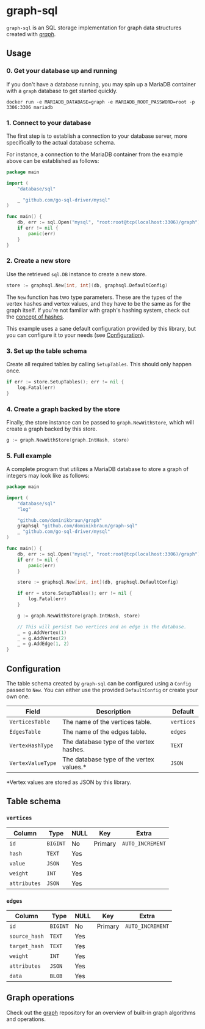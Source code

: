# graph-sql

`graph-sql` is an SQL storage implementation for graph data structures created with
[_graph_](https://github.com/dominikbraun/graph).

## Usage

### 0. Get your database up and running

If you don't have a database running, you may spin up a MariaDB container with a `graph` database
to get started quickly.

```
docker run -e MARIADB_DATABASE=graph -e MARIADB_ROOT_PASSWORD=root -p 3306:3306 mariadb
```

### 1. Connect to your database

The first step is to establish a connection to your database server, more specifically to the actual
database schema.

For instance, a connection to the MariaDB container from the example above can be established as
follows:

```go
package main

import (
	"database/sql"

	_ "github.com/go-sql-driver/mysql"
)

func main() {
	db, err := sql.Open("mysql", "root:root@tcp(localhost:3306)/graph")
	if err != nil {
		panic(err)
	}
}
```

### 2. Create a new store

Use the retrieved `sql.DB` instance to create a new store.

```go
store := graphsql.New[int, int](db, graphsql.DefaultConfig)
```

The `New` function has two type parameters. These are the types of the vertex hashes and vertex
values, and they have to be the same as for the graph itself. If you're not familiar with graph's
hashing system, check out the [concept of hashes](https://github.com/dominikbraun/graph#hashes).

This example uses a sane default configuration provided by this library, but you can configure it to
your needs (see [Configuration](#configuration)).

### 3. Set up the table schema

Create all required tables by calling `SetupTables`. This should only happen once.

```go
if err := store.SetupTables(); err != nil {
	log.Fatal(err)
}
```

### 4. Create a graph backed by the store

Finally, the store instance can be passed to `graph.NewWithStore`, which will create a graph backed
by this store.

```go 
g := graph.NewWithStore(graph.IntHash, store)
```

### 5. Full example

A complete program that utilizes a MariaDB database to store a graph of integers may look like as
follows:

```go
package main

import (
	"database/sql"
	"log"

	"github.com/dominikbraun/graph"
	graphsql "github.com/dominikbraun/graph-sql"
	_ "github.com/go-sql-driver/mysql"
)

func main() {
	db, err := sql.Open("mysql", "root:root@tcp(localhost:3306)/graph")
	if err != nil {
		panic(err)
	}

	store := graphsql.New[int, int](db, graphsql.DefaultConfig)

	if err = store.SetupTables(); err != nil {
		log.Fatal(err)
	}

	g := graph.NewWithStore(graph.IntHash, store)

	// This will persist two vertices and an edge in the database.
	_ = g.AddVertex(1)
	_ = g.AddVertex(2)
	_ = g.AddEdge(1, 2)
}

```

## Configuration

The table schema created by `graph-sql` can be configured using a `Config` passed to `New`. You can
either use the provided `DefaultConfig` or create your own one.

| Field             | Description                              | Default    |
|-------------------|------------------------------------------|------------|
| `VerticesTable`   | The name of the vertices table.          | `vertices` |
| `EdgesTable`      | The name of the edges table.             | `edges`    |
| `VertexHashType`  | The database type of the vertex hashes.  | `TEXT`     |
| `VertexValueType` | The database type of the vertex values.* | `JSON`     |

*Vertex values are stored as JSON by this library.

## Table schema

### `vertices`

| Column       | Type     | NULL | Key     | Extra            |
|--------------|----------|------|---------|------------------|
| `id`         | `BIGINT` | No   | Primary | `AUTO_INCREMENT` |
| `hash`       | `TEXT`   | Yes  |         |                  |
| `value`      | `JSON`   | Yes  |         |                  |
| `weight`     | `INT`    | Yes  |         |                  |
| `attributes` | `JSON`   | Yes  |         |                  |

### `edges`

| Column        | Type     | NULL | Key     | Extra            |
|---------------|----------|------|---------|------------------|
| `id`          | `BIGINT` | No   | Primary | `AUTO_INCREMENT` |
| `source_hash` | `TEXT`   | Yes  |         |                  |
| `target_hash` | `TEXT`   | Yes  |         |                  |
| `weight`      | `INT`    | Yes  |         |                  |
| `attributes`  | `JSON`   | Yes  |         |                  |
| `data`        | `BLOB`   | Yes  |         |                  |

## Graph operations

Check out the [graph](https://github.com/dominikbraun/graph) repository for an overview of built-in
graph algorithms and operations.
